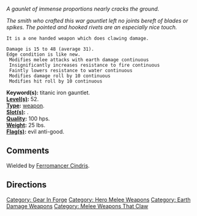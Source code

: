 *A gaunlet of immense proportions nearly cracks the ground.*

*The smith who crafted this war gauntlet left no joints bereft of blades
or spikes. The pointed and hooked rivets are an especially nice touch.*

`It is a one handed weapon which does clawing damage.`

`Damage is 15 to 48 (average 31).`  
`Edge condition is like new.`  
` Modifies melee attacks with earth damage continuous`  
` Insignificantly increases resistance to fire continuous`  
` Faintly lowers resistance to water continuous`  
` Modifies damage roll by 10 continuous`  
` Modifies hit roll by 10 continuous`

**Keyword(s):** titanic iron gauntlet.  
**[Level(s)](Object_Level.md "wikilink"):** 52.  
**[Type](:Category:_Object_Types.md "wikilink"):**
[weapon](:Category:_Melee_Weapons.md "wikilink").  
**[Slot(s)](Object_Slots.md "wikilink"):** <wield>.  
**[Quality](Object_Quality.md "wikilink"):** 100 hps.  
**[Weight](Object_Weight.md "wikilink"):** 25 lbs.  
**[Flag(s)](:Category:_Object_Flags.md "wikilink"):** evil anti-good.  

## Comments

Wielded by [Ferromancer Cindris](Ferromancer_Cindris "wikilink").

## Directions

[Category: Gear In Forge](Category:_Gear_In_Forge "wikilink") [Category:
Hero Melee Weapons](Category:_Hero_Melee_Weapons "wikilink") [Category:
Earth Damage Weapons](Category:_Earth_Damage_Weapons "wikilink")
[Category: Melee Weapons That
Claw](Category:_Melee_Weapons_That_Claw "wikilink")
